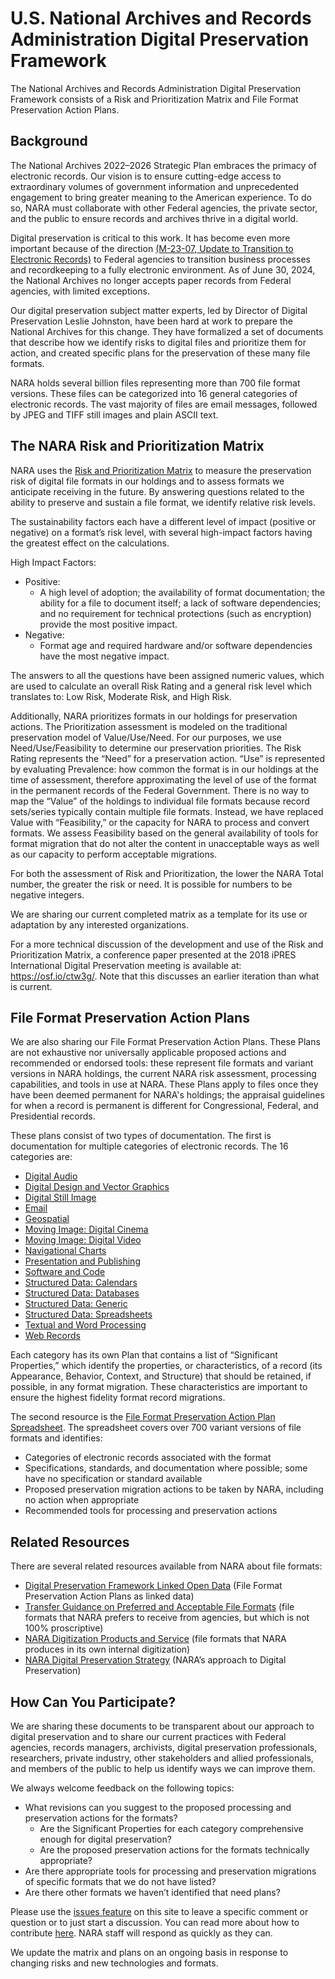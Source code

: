 # U.S. National Archives and Records Administration Digital Preservation Framework
The National Archives and Records Administration Digital Preservation Framework consists of a Risk and Prioritization Matrix and File Format Preservation Action Plans.

## Background
The National Archives 2022–2026 Strategic Plan embraces the primacy of electronic records. Our vision is to ensure cutting-edge access to extraordinary volumes of government informa­tion and unprecedented engagement to bring greater meaning to the American experience. To do so, NARA must collaborate with other Federal agencies, the private sector, and the public to ensure records and archives thrive in a digital world.

Digital preservation is critical to this work. It has become even more important because of the direction [(M-23-07, Update to Transition to Electronic Records)](https://www.whitehouse.gov/wp-content/uploads/2022/12/M_23_07-M-Memo-Electronic-Records_final.pdf) to Federal agencies to transition business processes and recordkeeping to a fully electronic environment. As of June 30, 2024, the National Archives no longer accepts paper records from Federal agencies, with limited exceptions.

Our digital preservation subject matter experts, led by Director of Digital Preservation Leslie Johnston, have been hard at work to prepare the National Archives for this change. They have formalized a set of documents that describe how we identify risks to digital files and prioritize them for action, and created specific plans for the preservation of these many file formats.

NARA holds several billion files representing more than 700 file format versions. These files can be categorized into 16 general categories of electronic records. The vast majority of files are email messages, followed by JPEG and TIFF still images and plain ASCII text.

## The NARA Risk and Prioritization Matrix
NARA uses the [Risk and Prioritization Matrix](https://github.com/usnationalarchives/digital-preservation/tree/master/Digital_Preservation_Risk_Matrix) to measure the preservation risk of digital file formats in our holdings and to assess formats we anticipate receiving in the future. By answering questions related to the ability to preserve and sustain a file format, we identify relative risk levels.

The sustainability factors each have a different level of impact (positive or negative) on a format’s risk level, with several high-impact factors having the greatest effect on the calculations.

High Impact Factors:
* Positive:
  * A high level of adoption; the availability of format documentation; the ability for a file to document itself; a lack of software dependencies; and no requirement for technical protections (such as encryption) provide the most positive impact.
* Negative:
  * Format age and required hardware and/or software dependencies have the most negative impact.

The answers to all the questions have been assigned numeric values, which are used to calculate an overall Risk Rating and a general risk level which translates to: Low Risk, Moderate Risk, and High Risk.

Additionally, NARA prioritizes formats in our holdings for preservation actions. The Prioritization assessment is modeled on the traditional preservation model of Value/Use/Need. For our purposes, we use Need/Use/Feasibility to determine our preservation priorities. The Risk Rating represents the “Need” for a preservation action. “Use” is represented by evaluating Prevalence: how common the format is in our holdings at the time of assessment, therefore approximating the level of use of the format in the permanent records of the Federal Government. There is no way to map the “Value” of the holdings to individual file formats because record sets/series typically contain multiple file formats. Instead, we have replaced Value with “Feasibility,” or the capacity for NARA to process and convert formats. We assess Feasibility based on the general availability of tools for format migration that do not alter the content in unacceptable ways as well as our capacity to perform acceptable migrations.

For both the assessment of Risk and Prioritization, the lower the NARA Total number, the greater the risk or need. It is possible for numbers to be negative integers.

We are sharing our current completed matrix as a template for its use or adaptation by any interested organizations.

For a more technical discussion of the development and use of the Risk and Prioritization Matrix, a conference paper presented at the 2018 iPRES International Digital Preservation meeting is available at: https://osf.io/ctw3g/. Note that this discusses an earlier iteration than what is current.

## File Format Preservation Action Plans
We are also sharing our File Format Preservation Action Plans. These Plans are not exhaustive nor universally applicable proposed actions and recommended or endorsed tools: these represent file formats and variant versions in NARA holdings, the current NARA risk assessment, processing capabilities, and tools in use at NARA. These Plans apply to files once they have been deemed permanent for NARA's holdings; the appraisal guidelines for when a record is permanent is different for Congressional, Federal, and Presidential records.

These plans consist of two types of documentation. The first is documentation for multiple categories of electronic records. The 16 categories are:
* [Digital Audio](https://github.com/usnationalarchives/digital-preservation/tree/master/Digital_Audio_Formats)
* [Digital Design and Vector Graphics](https://github.com/usnationalarchives/digital-preservation/tree/master/Digital_Design_Formats)
* [Digital Still Image](https://github.com/usnationalarchives/digital-preservation/tree/master/Still_Image_Formats)
* [Email](https://github.com/usnationalarchives/digital-preservation/tree/master/Email_Formats)
* [Geospatial](https://github.com/usnationalarchives/digital-preservation/tree/master/Geospatial_Formats)
* [Moving Image: Digital Cinema](https://github.com/usnationalarchives/digital-preservation/tree/master/Moving_Image_Formats)
* [Moving Image: Digital Video](https://github.com/usnationalarchives/digital-preservation/tree/master/Moving_Image_Formats)
* [Navigational Charts](https://github.com/usnationalarchives/digital-preservation/tree/master/Navigational_Chart_Formats)
* [Presentation and Publishing](https://github.com/usnationalarchives/digital-preservation/tree/master/Presentation_and_Publishing_Formats)
* [Software and Code](https://github.com/usnationalarchives/digital-preservation/tree/master/Software_Formats)
* [Structured Data: Calendars](https://github.com/usnationalarchives/digital-preservation/tree/master/Structured_Data_Formats)
* [Structured Data: Databases](https://github.com/usnationalarchives/digital-preservation/tree/master/Structured_Data_Formats)
* [Structured Data: Generic](https://github.com/usnationalarchives/digital-preservation/tree/master/Structured_Data_Formats)
* [Structured Data: Spreadsheets](https://github.com/usnationalarchives/digital-preservation/tree/master/Structured_Data_Formats)
* [Textual and Word Processing](https://github.com/usnationalarchives/digital-preservation/tree/master/Textual_and_Word_Processing_Formats)
* [Web Records](https://github.com/usnationalarchives/digital-preservation/tree/master/Web_Formats)

Each category has its own Plan that contains a list of “Significant Properties,” which identify the properties, or characteristics, of a record (its Appearance, Behavior, Context, and Structure) that should be retained, if possible, in any format migration. These characteristics are important to ensure the highest fidelity format record migrations.

The second resource is the [File Format Preservation Action Plan Spreadsheet](https://github.com/usnationalarchives/digital-preservation/tree/master/Digital_Preservation_Plan_Spreadsheet). The spreadsheet covers over 700 variant versions of file formats and identifies:
* Categories of electronic records associated with the format
* Specifications, standards, and documentation where possible; some have no specification or standard available
* Proposed preservation migration actions to be taken by NARA, including no action when appropriate
* Recommended tools for processing and preservation actions

## Related Resources
There are several related resources available from NARA about file formats:
* [Digital Preservation Framework Linked Open Data](https://www.archives.gov/preservation/digital-preservation/linked-data) (File Format Preservation Action Plans as linked data)
* [Transfer Guidance on Preferred and Acceptable File Formats](https://www.archives.gov/records-mgmt/policy/transfer-guidance.html) (file formats that NARA prefers to receive from agencies, but which is not 100% proscriptive)
* [NARA Digitization Products and Service](https://www.archives.gov/preservation/products/) (file formats that NARA produces in its own internal digitization)
* [NARA Digital Preservation Strategy](https://www.archives.gov/preservation/electronic-records/digital-preservation-strategy) (NARA’s approach to Digital Preservation)

## How Can You Participate?
We are sharing these documents to be transparent about our approach to digital preservation and to share our current practices with Federal agencies, records managers, archivists, digital preservation professionals, researchers, private industry, other stakeholders and allied professionals, and members of the public to help us identify ways we can improve them.

We always welcome feedback on the following topics:
* What revisions can you suggest to the proposed processing and preservation actions for the formats?
  * Are the Significant Properties for each category comprehensive enough for digital preservation?
  * Are the proposed preservation actions for the formats technically appropriate?
* Are there appropriate tools for processing and preservation migrations of specific formats that we do not have listed?
* Are there other formats we haven’t identified that need plans?

Please use the [issues feature](https://github.com/usnationalarchives/digital-preservation/issues) on this site to leave a specific comment or question or to just start a discussion. You can read more about how to contribute [here](https://github.com/usnationalarchives/digital-preservation/blob/master/CONTRIBUTING.md). NARA staff will respond as quickly as they can.

We update the matrix and plans on an ongoing basis in response to changing risks and new technologies and formats.
